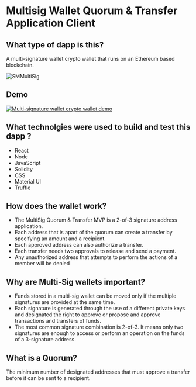 # Multisig Wallet Quorum & Transfer Application Client

## What type of dapp is this?
A multi-signature wallet crypto wallet that runs on an Ethereum based blockchain.

![SMMultiSig](https://user-images.githubusercontent.com/4562552/159700355-910f7c93-69d6-4071-a4fd-2a20a705d799.png)

## Demo
[![Multi-signature wallet crypto wallet demo](http://img.youtube.com/vi/D6dyBE7U1yY/0.jpg)](http://www.youtube.com/watch?v=D6dyBE7U1yY)

## What technolgies were used to build and test this dapp ? 

- React
- Node
- JavaScript 
- Solidity
- CSS 
- Material UI 
- Truffle 

## How does the wallet work? 
- The MultiSig Quorum & Transfer MVP is a 2-of-3 signature address application. 
- Each address that is apart of the quorum can create a transfer by specifying an amount and a recipient.
- Each approved address can also authorize a transfer. 
- Each transfer needs two approvals to release and send a payment.
- Any unauthorized address that attempts to perform the actions of a member will be denied

## Why are Multi-Sig wallets important? 
- Funds stored in a multi-sig wallet can be moved only if the multiple signatures are provided at the same time. 
- Each signature is generated through the use of a different private keys and designated the right to approve or propose and approve transactions and transfers of funds.
- The most common signature combination is 2-of-3. It means only two signatures are enough to access or perform an operation on the funds of a 3-signature address. 


## What is a Quorum? 
The minimum number of designated addresses that must approve a transfer before it can be sent to a recipient.


